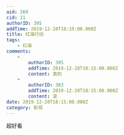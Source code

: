 ```yaml
---
aid: 260
cid: 11
authorID: 395
addTime: 2019-12-28T18:15:00.000Z
title: 红海行动
tags:
    - 红海
comments:
    -
        authorID: 395
        addTime: 2019-12-28T18:15:00.000Z
        content: 真的
    -
        authorID: 383
        addTime: 2019-12-28T18:15:00.000Z
        content: 滚
date: 2019-12-28T18:15:00.000Z
category: 影视
---
```


超好看
